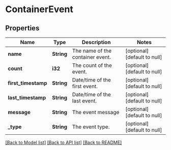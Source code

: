 # ContainerEvent

## Properties
Name | Type | Description | Notes
------------ | ------------- | ------------- | -------------
**name** | **String** | The name of the container event. | [optional] [default to null]
**count** | **i32** | The count of the event. | [optional] [default to null]
**first_timestamp** | **String** | Date/time of the first event. | [optional] [default to null]
**last_timestamp** | **String** | Date/time of the last event. | [optional] [default to null]
**message** | **String** | The event message | [optional] [default to null]
**_type** | **String** | The event type. | [optional] [default to null]

[[Back to Model list]](../README.md#documentation-for-models) [[Back to API list]](../README.md#documentation-for-api-endpoints) [[Back to README]](../README.md)


